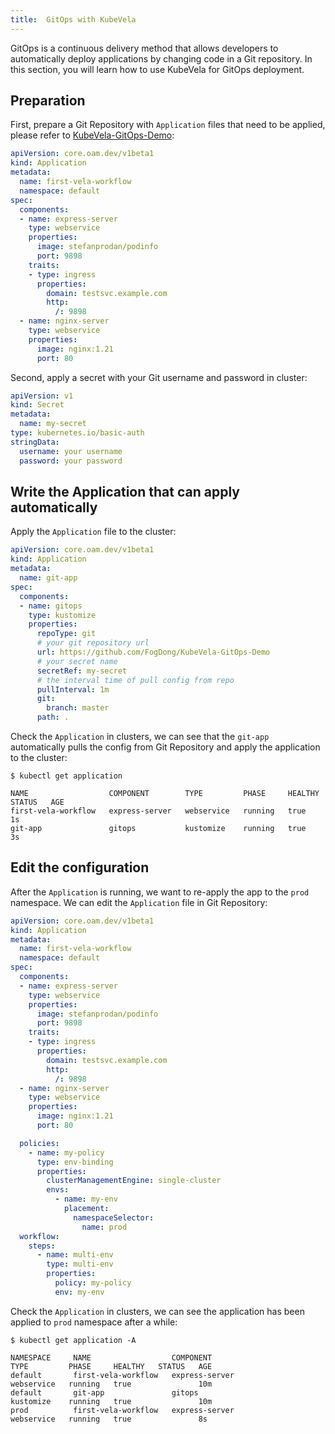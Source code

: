 ```yaml
---
title:  GitOps with KubeVela
---
```


GitOps is a continuous delivery method that allows developers to automatically deploy applications by changing code in a Git repository. In this section, you will learn how to use KubeVela for GitOps deployment.

## Preparation

First, prepare a Git Repository with `Application` files that need to be applied, please refer to [KubeVela-GitOps-Demo](https://github.com/FogDong/KubeVela-GitOps-Demo):

```yaml
apiVersion: core.oam.dev/v1beta1
kind: Application
metadata:
  name: first-vela-workflow
  namespace: default
spec:
  components:
  - name: express-server
    type: webservice
    properties:
      image: stefanprodan/podinfo
      port: 9898
    traits:
    - type: ingress
      properties:
        domain: testsvc.example.com
        http:
          /: 9898
  - name: nginx-server
    type: webservice
    properties:
      image: nginx:1.21
      port: 80
```

Second, apply a secret with your Git username and password in cluster:

```yaml
apiVersion: v1
kind: Secret
metadata:
  name: my-secret
type: kubernetes.io/basic-auth
stringData:
  username: your username
  password: your password
```

## Write the Application that can apply automatically

Apply the `Application` file to the cluster:

```yaml
apiVersion: core.oam.dev/v1beta1
kind: Application
metadata:
  name: git-app
spec:
  components:
  - name: gitops
    type: kustomize
    properties:
      repoType: git
      # your git repository url
      url: https://github.com/FogDong/KubeVela-GitOps-Demo
      # your secret name
      secretRef: my-secret
      # the interval time of pull config from repo
      pullInterval: 1m
      git:
        branch: master
      path: .
```

Check the `Application` in clusters, we can see that the `git-app` automatically pulls the config from Git Repository and apply the application to the cluster:

```shell
$ kubectl get application

NAME                  COMPONENT        TYPE         PHASE     HEALTHY   STATUS   AGE
first-vela-workflow   express-server   webservice   running   true               1s
git-app               gitops           kustomize    running   true               3s
```

## Edit the configuration

After the `Application` is running, we want to re-apply the app to the `prod` namespace. We can edit the `Application` file in Git Repository:

```yaml
apiVersion: core.oam.dev/v1beta1
kind: Application
metadata:
  name: first-vela-workflow
  namespace: default
spec:
  components:
  - name: express-server
    type: webservice
    properties:
      image: stefanprodan/podinfo
      port: 9898
    traits:
    - type: ingress
      properties:
        domain: testsvc.example.com
        http:
          /: 9898
  - name: nginx-server
    type: webservice
    properties:
      image: nginx:1.21
      port: 80

  policies:
    - name: my-policy
      type: env-binding
      properties:
        clusterManagementEngine: single-cluster
        envs:
          - name: my-env
            placement:
              namespaceSelector:
                name: prod
  workflow:
    steps:
      - name: multi-env
        type: multi-env
        properties:
          policy: my-policy
          env: my-env
```

Check the `Application` in clusters, we can see the application has been applied to `prod` namespace after a while:

```shell
$ kubectl get application -A

NAMESPACE     NAME                  COMPONENT                               TYPE         PHASE     HEALTHY   STATUS   AGE
default       first-vela-workflow   express-server                          webservice   running   true               10m
default       git-app               gitops                                  kustomize    running   true               10m
prod          first-vela-workflow   express-server                          webservice   running   true               8s
```